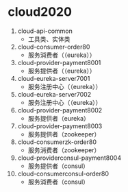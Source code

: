 # cloud2020
1. cloud-api-common
    * 工具类、实体类 
2. cloud-consumer-order80
    * 服务消费者（（eureka））
3. cloud-provider-payment8001
    * 服务提供者（（eureka））
4. cloud-eureka-server7001
    * 服务注册中心（（eureka））
5. cloud-eureka-server7002
    * 服务注册中心（（eureka））
6. cloud-provider-payment8002
    * 服务提供者（eureka）
7. cloud-provider-payment8003
    * 服务提供者（zookeeper）
8. cloud-consumerzk-order80
    * 服务消费者（zookeeper） 
9. cloud-providerconsul-payment8004
    * 服务提供者（consul）
10. cloud-consumerconsul-order80
    * 服务消费者（consul）
